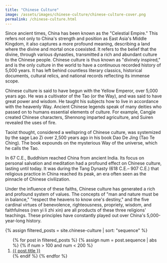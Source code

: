 ```yaml
---
title: "Chinese Culture"
image: /assets/images/chinese-culture/chinese-culture-cover.png
permalink: /chinese-culture.html
---
```


Since ancient times, China has been known as the "Celestial Empire." This refers not only to China's strength and position as East Asia's Middle Kingdom, it also captures a more profound meaning, describing a land where the divine and mortal once coexisted. It refers to the belief that the divine, through various dynasties, transmitted a rich and abundant culture to the Chinese people. Chinese culture is thus known as "divinely inspired," and is the only culture in the world to have a continuous recorded history of 5,000 years. It has left behind countless literary classics, historical documents, cultural relics, and national records reflecting its immense scope.

Chinese culture is said to have begun with the Yellow Emperor, over 5,000 years ago. He was a cultivator of the Tao (or the Way), and was said to have great power and wisdom. He taught his subjects how to live in accordance with the heavenly Way. Ancient Chinese legends speak of many deities who passed on to humans essential elements of culture. For example, Cangjie created Chinese characters, Shennong imparted agriculture, and Suiren revealed the uses of fire.

Taoist thought, considered a wellspring of Chinese culture, was systemized by the sage Lao Zi over 2,500 years ago in his book Dao De Jing (Tao Te Ching). The book expounds on the mysterious Way of the universe, which he calls the Tao.

In 67 C.E., Buddhism reached China from ancient India. Its focus on personal salvation and meditation had a profound effect on Chinese culture, lasting until today. It was during the Tang Dynasty (618 C.E.– 907 C.E.) that religious practice in China reached its peak, an era often seen as the pinnacle of Chinese civilization.

Under the influence of these faiths, Chinese culture has generated a rich and profound system of values. The concepts of "man and nature must be in balance," "respect the heavens to know one's destiny," and the five cardinal virtues of benevolence, righteousness, propriety, wisdom, and faithfulness (ren yi li zhi xin) are all products of these three religions' teachings. These principles have constantly played out over China's 5,000-year-long history.

{%
assign filtered_posts = site.chinese-culture |
sort: "sequence"
%}
<ol>
    {% for post in filtered_posts %}
    {% assign num = post.sequence | abs %}
    {% if num > 100 and num < 200 %}
    <li>
        <a href="{{ post.url }}" target="_blank">{{ post.title }}</a>
    </li>
    {% endif %}
    {% endfor %}
</ol>
